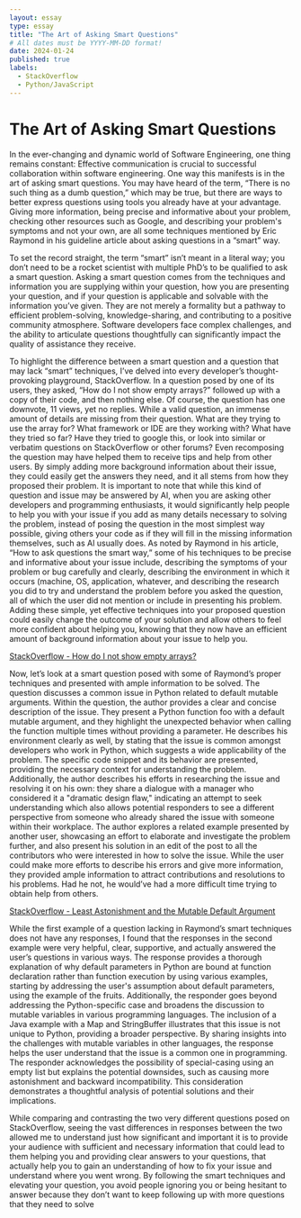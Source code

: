 ```yaml
---
layout: essay
type: essay
title: "The Art of Asking Smart Questions"
# All dates must be YYYY-MM-DD format!
date: 2024-01-24
published: true
labels:
  - StackOverflow
  - Python/JavaScript
---
```


# The Art of Asking Smart Questions

In the ever-changing and dynamic world of Software Engineering, one thing remains constant: 
Effective communication is crucial to successful collaboration within software engineering.
One way this manifests is in the art of asking smart questions. You may have heard of the term,
“There is no such thing as a dumb question,” which may be true, but there are ways to better express
questions using tools you already have at your advantage. Giving more information, being precise and
informative about your problem, checking other resources such as Google, and describing your problem's symptoms and 
not your own, are all some techniques mentioned by Eric Raymond in his guideline article about asking questions in a “smart” way.

To set the record straight, the term “smart” isn’t meant in a literal way; you don’t need to be a 
rocket scientist with multiple PhD’s to be qualified to ask a smart question. Asking a smart question 
comes from the techniques and information you are supplying within your question, how you are presenting 
your question, and if your question is applicable and solvable with the information you’ve given. 
They are not merely a formality but a pathway to efficient problem-solving, knowledge-sharing, and contributing 
to a positive community atmosphere. Software developers face complex challenges, and the ability to articulate 
questions thoughtfully can significantly impact the quality of assistance they receive.

To highlight the difference between a smart question and a question that may lack “smart” techniques, 
I’ve delved into every developer’s thought-provoking playground, StackOverflow. In a question posed by one 
of its users, they asked, “How do I not show empty arrays?” followed up with a copy of their code, and then 
nothing else. Of course, the question has one downvote, 11 views, yet no replies. While a valid question, 
an immense amount of details are missing from their question. What are they trying to use the array for? 
What framework or IDE are they working with? What have they tried so far? Have they tried to google this, 
or look into similar or verbatim questions on StackOverflow or other forums? Even recomposing the question 
may have helped them to receive tips and help from other users. By simply adding more background information 
about their issue, they could easily get the answers they need, and it all stems from how they proposed their 
problem. It is important to note that while this kind of question and issue may be answered by AI, when you 
are asking other developers and programming enthusiasts, it would significantly help people to help you with
your issue if you add as many details necessary to solving the problem, instead of posing the question in the 
most simplest way possible, giving others your code as if they will fill in the missing information themselves, 
such as AI usually does. As noted by Raymond in his article, “How to ask questions the smart way,” some of 
his techniques to be precise and informative about your issue include, describing the symptoms of your problem
or bug carefully and clearly, describing the environment in which it occurs (machine, OS, application, whatever,
and describing the research you did to try and understand the problem before you asked the question, all of which 
the user did not mention or include in presenting his problem. Adding these simple, yet effective techniques into
your proposed question could easily change the outcome of your solution and allow others to feel more confident about
helping you, knowing that they now have an efficient amount of background information about your issue to help you. 

[StackOverflow - How do I not show empty arrays?](https://stackoverflow.com/questions/77876539/how-do-i-not-show-empty-arrays)

Now, let’s look at a smart question posed with some of Raymond’s proper techniques
and presented with ample information to be solved. The question discusses a common
issue in Python related to default mutable arguments. Within the question, the author
provides a clear and concise description of the issue. They present a Python function 
foo with a default mutable argument, and they highlight the unexpected behavior when 
calling the function multiple times without providing a parameter. He describes his environment
clearly as well, by stating that the issue is common amongst  developers who work in Python, which
suggests a wide applicability of the problem. The specific code snippet and its behavior are presented,
providing the necessary context for understanding the problem. Additionally, the author describes his
efforts in researching the issue and resolving it on his own: they share a dialogue with a manager who 
considered it a "dramatic design flaw," indicating an attempt to seek understanding which also allows 
potential responders to see a different perspective from someone who already shared the issue with someone 
within their workplace. The author explores a related example presented by another user, showcasing an effort
to elaborate and investigate the problem further, and also present his solution in an edit of the post to all 
the contributors who were interested in how to solve the issue. While the user could make more efforts to describe
his errors and give more information, they provided ample information to attract contributions and resolutions to his
problems. Had he not, he would’ve had a more difficult time trying to obtain help from others. 

[StackOverflow - Least Astonishment and the Mutable Default Argument](https://stackoverflow.com/questions/1132941/least-astonishment-and-the-mutable-default-argument)

While the first example of a question lacking in Raymond’s smart techniques does not have any responses,
I found that the responses in the second example were very helpful, clear, supportive, and actually answered 
the user’s questions in various ways. The response provides a thorough explanation of why default parameters 
in Python are bound at function declaration rather than function execution by using various examples, starting 
by addressing the user's assumption about default parameters, using the example of the fruits. Additionally, 
the responder goes beyond addressing the Python-specific case and broadens the discussion to mutable variables
in various programming languages. The inclusion of a Java example with a Map and StringBuffer illustrates that
this issue is not unique to Python, providing a broader perspective. By sharing insights into the challenges 
with mutable variables in other languages, the response helps the user understand that the issue is a common one in programming. 
The responder acknowledges the possibility of special-casing using an empty list but explains the potential downsides,
such as causing more astonishment and backward incompatibility. This consideration demonstrates a thoughtful analysis 
of potential solutions and their implications. 

While comparing and contrasting the two very different questions posed on StackOverflow,
seeing the vast differences in responses between the two allowed me to understand just how 
significant and important it is to provide your audience with sufficient and necessary information that could
lead to them helping you and providing clear answers to your questions, that actually help you to gain an understanding 
of how to fix your issue and understand where you went wrong. By following the smart techniques and elevating your question, 
you avoid people ignoring you or being hesitant to answer because they don’t want to keep following up with more questions
that they need to solve

